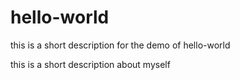 # hello-world
this is a short description for the demo of hello-world

this is a short description about myself
